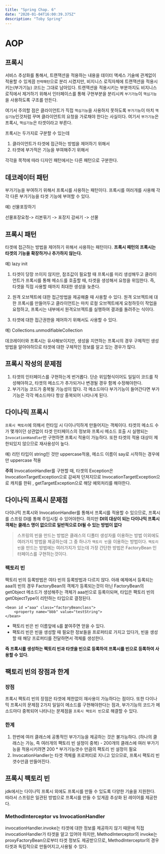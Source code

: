 ```yaml
---
title: "Spring Chap. 6"
date: "2020-01-04T16:00:39.375Z"
description: "Toby Spring"
---
```


# AOP

## 프록시

서비스 추상화를 통해서, 트랜잭션을 적용하는 내용을 데이터 액세스 기술에 관계없이 적용할 수 있게끔 `전략패턴`으로 분리 시켰지만, 
비지니스 로직자체에 트랜잭션을 적용시키는(부가기능) 코드는 그대로 남아있다. 트랜잭션을 적용시키는 부분까지도 비지니스 로직에서 제거하기 위해서 
인터페이스를 통해 구현부분을 분리시켜 `부기가능`이 `핵심기능`을 사용하도록 구조를 만든다.

여기서 주의할 점은 클라이언트가 직접 `핵심기능`을 사용하지 못하도록 `부가기능`이 마치 `핵심기능`인것처럼 꾸며 클라이언트의 요청을 가로채야 한다는 사실이다. 여기서 `부가기능`은 프록시, `핵심기능`은 타겟이라고 부른다.

프록시는 두가지로 구분할 수 있는데

1. 클라이언트가 타겟에 접근하는 방법을 제어하기 위해서
2. 타겟에 부가적은 기능을 부여해주기 위해서

각각을 목적에 따라 디자인 패턴에서는 다른 패턴으로 구분한다.

## 데코레이터 패턴

부가기능을 부여하기 위해서 프록시를 사용하는 패턴이다. 프록시를 여러개를 사용해 각각 다른 부가기능을 타겟 기능에 부여할 수 있다. 

예) 선물포장하기

선물포장요청-> 리본묶기 -> 포장지 감싸기 -> 선물

## 프록시 패턴

타겟에 접근하는 방법을 제어하기 위해서 사용하는 패턴이다. **프록시 패턴의 프록시는 타겟의 기능을 확장하거나 추가하지 않는다.**

예) lazy init

1. 타겟이 당장 쓰이지 않지만, 참조값이 필요할 때 프록시를 미리 생성해두고 클라이언트가 프록시를 통해 메소드를 호출할 때, 타겟을 생성해서 요청을 위임한다. 즉, 타겟을 직접 사용할 때까지 최대한 생성을 늦춘다. 

2. 원격 오브젝트에 대한 접근방법을 제공해줄 때 사용할 수 있다. 원격 오브젝트에 대한 프록시를 만들어두고 클라이언트는 마치 로컬 오브젝트에게 요청하듯이 작업을 요청하고, 프록시는 내부에서 원격오브젝트를 실행하여 결과를 돌려주는 식이다.

3. 타겟에 대한 접근권한을 제어하기 위해서도 사용할 수 있다.

예) Collections.unmodifiableCollection

데코레이터와 프록시는 유사해보이지만, 생성을 지연하는 프록시의 경우 구체적인 생성 방법을 알아야하므로 타겟에 대한 구체적인 정보를 알고 있는 경우가 많다.

## 프록시 작성의 문제점

1. 타겟의 인터페이스를 구현하는게 번거롭다. 단순 위임형식이어도 일일이 코드를 작성해야하고, 타겟의 메소드가 추가되거나 변경될 경우 함께 수정해야한다.
2. 부가기능 코드가 중복될 가능성이 많다. 각 메소드마다 부가기능이 들어간다면 부가기능은 각각 메소드마다 항상 중복되어 나타나게 된다.

## 다이나믹 프록시

`프록시 팩토리`에 의해서 런타임 시 다이나믹하게 만들어지는 객체이다. 타겟의 메소드 수가 몇개이던 상관없이 타겟 인터페이스의 정보와 프록시 메소드 호출 시 실행되는 `InvocationHandler`만 구현하면 프록시 적용이 가능하다. 또한 타겟의 적용 대상이 제한되있지 않으므로 재사용성이 높다.

예) 리턴 타입이 string인 것만 uppercase적용, 메소드 이름이 say로 시작하는 경우에만 uppercase 적용

**주의** 
InvocationHandler를 구현할 때, 타겟의 Exception은 InvocationTargetException으로 감싸져 던져지므로 InvocationTargetException으로 캐치를 한뒤 , getTargetException으로 해당 예외처리를 해야한다.

## 다이나믹 프록시 문제점

다이나믹 프록시와 InvocationHandler를 통해서 프록시를 적용할 수 있으므로, 프록시를 스프링 DI를 통해 주입시킬 수 있어야한다. 하지만 **DI의 대상이 되는 다이나믹 프록시 객체는 클래스 명이 없으므로 일반적으로 DI될 수 있는 방법이 없다**

> 스프링의 빈을 만드는 방법은 클래스의 디폴터 생성자를 이용하는 방법 이외에도 여러가지 방법을 제공하는데 그 중 하나가 `팩토리 빈`을 이용하는 방법이다.
> `팩토리 빈`을 만드는 방법에는 여러가지가 있는데 가장 간단한 방법은 FactoryBean 인터페이스를 구현하는것이다.

### 팩토리 빈 
팩토리 빈의 등록방법은 여타 빈의 등록방법과 다르지 않다. 아래 예제에서 등록되는 aaa의 빈의 경우 FactoryBean의 객체가 등록되는것이 아닌
FactoryBean의 getObject 메소드가 생성해주는 객체가 aaa빈으로 등록이되며, 타입은 팩토리 빈의 getObjectType이 리턴하는 타입으로 결정된다.
```{.xml}
<bean id ="aaa" class="factoryBeanclass"> 
    <property name="bbb" value="testString">
</bean>
```

* 팩토리 빈은 빈 이름앞에 `&`를 붙여주면 얻을 수 있다.
* 팩토리 빈은 빈을 생성할 때 필요한 정보들을 프로퍼티로 가지고 있다가, 빈을 생성할 때 해당 프로퍼티를 전달하면서 객체를 생성한다.

**즉 프록시를 생성하는 팩토리 빈과 타겟을 빈으로 등록하여 프록시를 빈으로 등록하여 사용할 수 있다.**

## 팩토리 빈의 장점과 한계

### 장점 
프록시 팩토리 빈의 장점은 타겟에 제한없이 재사용이 가능하다는 점이다. 또한 다이나믹 프록시의 문제점 2가지 일일이 메소드를 구현해야한다는 점과, 
부가기능의 코드가 메소드마다 중복되어 나타나는 문제점을 `프록시 팩토리 빈`으로 해결할 수 있다.

### 한계

1. 한번에 여러 클래스에 공통적인 부가기능을 제공하는 것은 불가능하다. (하나의 클래스는 가능, 즉 여러개의 팩토리 빈 설정이 중복) - 200개의 클래스에 여러 부가기능을 적용시키려면 200 * 부가기능갯수 만큼의 팩토리 빈 설정이 필요 
2. InvocationHandler는 타겟 객체를 프로퍼티로 지니고 있으므로, 프록시 팩토리 빈 갯수만큼 만들어진다. 

## 프록시 팩토리 빈

jdk에서는 다이나믹 프록시 외에도 프록시를 만들 수 있도록 다양한 기술을 지원한다. 따라서 스프링은 일관된 방법으로 프록시를 만들 수 있게끔 추상화 된 레이어를 제공한다.

### MethodInterceptor vs InvocationHandler

invocationHandler.invoke는 타겟에 대한 정보를 제공하지 않기 때문에 직접 invocationHandler가 타겟을 알고 있어야 하지만, MethodInterceptor의 invoke는 proxyFactoryBean으로부터 타겟 정보도 제공받으므로, MethodInterceptor의 경우 타겟과 독립적으로 만들어지고,사용될 수 있다.









